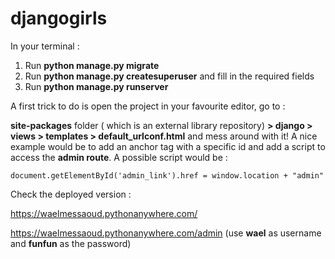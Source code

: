 # djangogirls

In your terminal :

1) Run **python manage.py migrate**
2) Run **python manage.py createsuperuser** and fill in the required fields
3) Run **python manage.py runserver**

A first trick to do is open the project in your favourite editor, go to : 

**site-packages** folder ( which is an external library repository) **> django > views > templates > default_urlconf.html** and mess around with it!
A nice example would be to add an anchor tag with a specific id and add a script to access the **admin route**. A possible script would be : 

```
document.getElementById('admin_link').href = window.location + "admin"
```

Check the deployed version :

https://waelmessaoud.pythonanywhere.com/

https://waelmessaoud.pythonanywhere.com/admin (use **wael** as username and **funfun** as the password)


